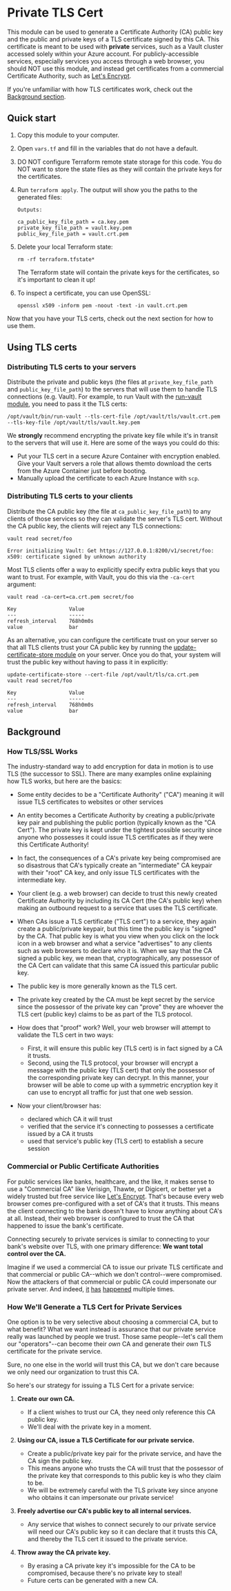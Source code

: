 # Private TLS Cert

This module can be used to generate a Certificate Authority (CA) public key and the public and private keys of a TLS certificate signed by this CA. This certificate is meant to be used with **private** services, such as a Vault cluster accessed solely within your Azure account. For publicly-accessible services, especially services you access through a web browser, you should NOT use this module, and instead get certificates from a commercial Certificate Authority, such as [Let's Encrypt](https://letsencrypt.org/).

If you're unfamiliar with how TLS certificates work, check out the [Background section](#background).

## Quick start

1. Copy this module to your computer.

1. Open `vars.tf` and fill in the variables that do not have a default.

1. DO NOT configure Terraform remote state storage for this code. You do NOT want to store the state files as they will contain the private keys for the certificates.

1. Run `terraform apply`. The output will show you the paths to the generated files:

    ```shell
    Outputs:

    ca_public_key_file_path = ca.key.pem
    private_key_file_path = vault.key.pem
    public_key_file_path = vault.crt.pem
    ```

1. Delete your local Terraform state:

    ```shell
    rm -rf terraform.tfstate*
    ```

   The Terraform state will contain the private keys for the certificates, so it's important to clean it up!

1. To inspect a certificate, you can use OpenSSL:

    ```shell
    openssl x509 -inform pem -noout -text -in vault.crt.pem
    ```

Now that you have your TLS certs, check out the next section for how to use them.

## Using TLS certs

### Distributing TLS certs to your servers

Distribute the private and public keys (the files at `private_key_file_path` and `public_key_file_path`) to the servers that will use them to handle TLS connections (e.g. Vault). For example, to run Vault with the [run-vault module](./modules/run-vault), you need to pass it the TLS certs:

```shell
/opt/vault/bin/run-vault --tls-cert-file /opt/vault/tls/vault.crt.pem --tls-key-file /opt/vault/tls/vault.key.pem
```

We **strongly** recommend encrypting the private key file while it's in transit to the servers that will use it. Here are some of the ways you could do this:

* Put your TLS cert in a secure Azure Container with encryption enabled. Give your Vault servers a role that allows themto download the certs from the Azure Container just before booting.
* Manually upload the certificate to each Azure Instance with `scp`.

### Distributing TLS certs to your clients

Distribute the CA public key (the file at `ca_public_key_file_path`) to any clients of those services so they can validate the server's TLS cert. Without the CA public key, the clients will reject any TLS connections:

```shell
vault read secret/foo

Error initializing Vault: Get https://127.0.0.1:8200/v1/secret/foo: x509: certificate signed by unknown authority
```

Most TLS clients offer a way to explicitly specify extra public keys that you want to trust. For example, with Vault, you do this via the `-ca-cert` argument:

```shell
vault read -ca-cert=ca.crt.pem secret/foo

Key                 Value
---                 -----
refresh_interval    768h0m0s
value               bar
```

As an alternative, you can configure the certificate trust on your server so that all TLS clients trust your CA public key by running the [update-certificate-store module](./modules/update-certificate-store) on your server. Once you do that, your system will trust the public key without having to pass it in explicitly:

```shell
update-certificate-store --cert-file /opt/vault/tls/ca.crt.pem
vault read secret/foo

Key                 Value
---                 -----
refresh_interval    768h0m0s
value               bar
```

## Background

### How TLS/SSL Works

The industry-standard way to add encryption for data in motion is to use TLS (the successor to SSL). There are many examples online explaining how TLS works, but here are the basics:

* Some entity decides to be a "Certificate Authority" ("CA") meaning it will issue TLS certificates to websites or other services

* An entity becomes a Certificate Authority by creating a public/private key pair and publishing the public portion (typically known as the "CA Cert"). The private key is kept under the tightest possible security since anyone who possesses it could issue TLS certificates as if they were this Certificate Authority!

* In fact, the consequences of a CA's private key being compromised are so disastrous that CA's typically create an "intermediate" CA keypair with their "root" CA key, and only issue TLS certificates with the intermediate key.

* Your client (e.g. a web browser) can decide to trust this newly created Certificate Authority by including its CA Cert (the CA's public key) when making an outbound request to a service that uses the TLS certificate.

* When CAs issue a TLS certificate ("TLS cert") to a service, they again create a public/private keypair, but this time the public key is "signed" by the CA. That public key is what you view when you click on the lock icon in a web browser and what a service "advertises" to any clients such as web browsers to declare who it is. When we say that the CA signed a public key, we mean that, cryptographically, any possessor of the CA Cert can validate that this same CA issued this particular public key.

* The public key is more generally known as the TLS cert.

* The private key created by the CA must be kept secret by the service since the possessor of the private key can "prove" they are whoever the TLS cert (public key) claims to be as part of the TLS protocol.

* How does that "proof" work? Well, your web browser will attempt to validate the TLS cert in two ways:
  * First, it will ensure this public key (TLS cert) is in fact signed by a CA it trusts.
  * Second, using the TLS protocol, your browser will encrypt a message with the public key (TLS cert) that only the possessor of the corresponding private key can decrypt. In this manner, your browser will be able to come up with a symmetric encryption key it can use to encrypt all traffic for just that one web session.

* Now your client/browser has:
  * declared which CA it will trust
  * verified that the service it's connecting to possesses a certificate issued by a CA it trusts
  * used that service's public key (TLS cert) to establish a secure session

### Commercial or Public Certificate Authorities

For public services like banks, healthcare, and the like, it makes sense to use a "Commercial CA" like Verisign, Thawte, or Digicert, or better yet a widely trusted but free service like [Let's Encrypt](https://letsencrypt.org/). That's because every web browser comes pre-configured with a set of CA's that it trusts. This means the client connecting to the bank doesn't have to know anything about CA's at all. Instead, their web browser is configured to trust the CA that happened to issue the bank's certificate.

Connecting securely to private services is similar to connecting to your bank's website over TLS, with one primary difference: **We want total control over the CA.**

Imagine if we used a commercial CA to issue our private TLS certificate and that commercial or public CA--which we don't control--were compromised. Now the attackers of that commercial or public CA could impersonate our private server. And indeed, [it](https://www.theguardian.com/technology/2011/sep/05/diginotar-certificate-hack-cyberwar) [has](
https://www.schneier.com/blog/archives/2012/02/verisign_hacked.html) [happened](
http://www.infoworld.com/article/2623707/hacking/the-real-security-issue-behind-the-comodo-hack.html)
multiple times.

### How We'll Generate a TLS Cert for Private Services

One option is to be very selective about choosing a commercial CA, but to what benefit? What we want instead is assurance that our private service really was launched by people we trust. Those same people--let's call them our "operators"--can become their *own* CA and generate their *own* TLS certificate for the private service.

Sure, no one else in the world will trust this CA, but we don't care because we only need our organization to trust this CA.

So here's our strategy for issuing a TLS Cert for a private service:

1. **Create our own CA.**

    * If a client wishes to trust our CA, they need only reference this CA public key.
    * We'll deal with the private key in a moment.

2. **Using our CA, issue a TLS Certificate for our private service.**

    * Create a public/private key pair for the private service, and have the CA sign the public key.
    * This means anyone who trusts the CA will trust that the possessor of the private key that corresponds to this public key is who they claim to be.
    * We will be extremely careful with the TLS private key since anyone who obtains it can impersonate our private service!

3. **Freely advertise our CA's public key to all internal services.**

    * Any service that wishes to connect securely to our private service will need our CA's public key so it can declare that it trusts this CA, and thereby the TLS cert it issued to the private service.

4. **Throw away the CA private key.**

    * By erasing a CA private key it's impossible for the CA to be compromised, because there's no private key to steal!
    * Future certs can be generated with a new CA.
